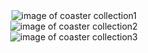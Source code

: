 
<div align="center">
    <img src="./coaster-collection1" alt="image of coaster collection1"></img>
</div>
<div align="center">
    <img src="./coaster-collection2" alt="image of coaster collection2"></img>
</div>
<div align="center">
    <img src="./coaster-collection3" alt="image of coaster collection3"></img>
</div>
